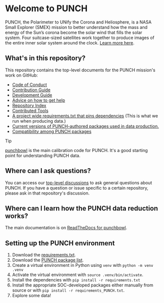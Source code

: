 # Welcome to PUNCH

PUNCH, the Polarimeter to UNify the Corona and Heliosphere, is a NASA Small Explorer (SMEX) mission to better understand how the mass and energy of the Sun’s corona become the solar wind that fills the solar system.
Four suitcase-sized satellites work together to produce images of the entire inner solar system around the clock. [Learn more here](https://punch.space.swri.edu/).

## What's in this repository?

This repository contains the top-level documents for the PUNCH mission's work on GitHub:

- [Code of Conduct](CODE_OF_CONDUCT.md)
- [Contribution Guide](contributing.md)
- [Development Guide](development.md)
- [Advice on how to get help](getting_help.md)
- [Repository Index](repository_index.md)
- [Contributed Tools](contributed_tools.md)
- [A project wide requirements.txt that pins dependencies](requirements.txt) (This is what we run when producing data.)
- [Current versions of PUNCH-authored packages used in data production.](requirements_PUNCH.txt)
- [Compatibility among PUNCH packages](compatibility.md)

> [!TIP]
> [punchbowl](https://github.com/punch-mission/punchbowl) is the main calibration code for PUNCH. It's a good starting point for understanding PUNCH data.

## Where can I ask questions?

You can access our [top-level discussions](https://github.com/orgs/punch-mission/discussions) to ask general questions about PUNCH.
If you have a question or issue specific to a certain repository, please ask in that repository's discussion.


## Where can I learn how the PUNCH data reduction works? 

The main documentation is on [ReadTheDocs for punchbowl](https://punchbowl.readthedocs.io/en/latest/index.html). 

## Setting up the PUNCH environment

1. Download the [requirements.txt](requirements.txt).
2. Download the [PUNCH package list](requirements_punch.txt). 
3. Create a virtual environment in Python using `venv` with `python -m venv .venv`
4. Activate the virtual environment with `source .venv/bin/activate`.
5. Install the dependencies with `pip install -r requirements.txt`
6. Install the appropriate SOC-developed packages either manually from source or with `pip install -r requirements_PUNCH.txt`.
7. Explore some data!
